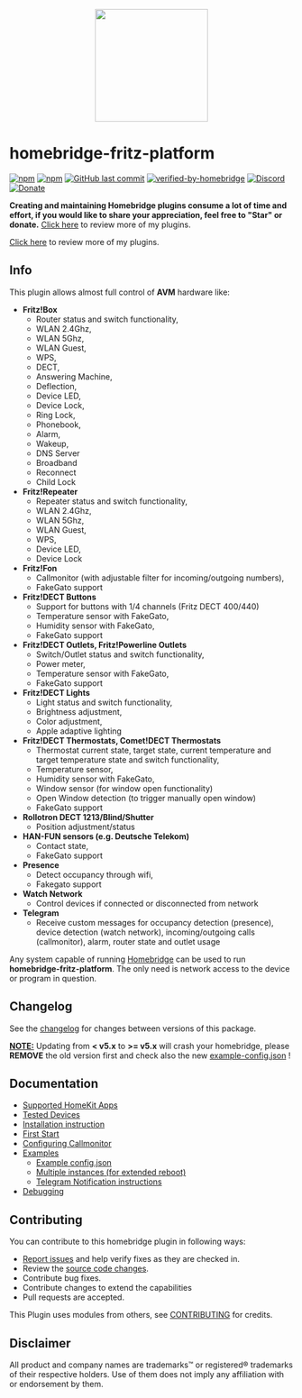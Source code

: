 <p align="center">
    <img src="https://github.com/SeydX/homebridge-fritz-platform/blob/master/images/fb_logo.png" height="200">
</p>

# homebridge-fritz-platform

[![npm](https://img.shields.io/npm/v/homebridge-fritz-platform.svg?style=flat-square)](https://www.npmjs.com/package/homebridge-fritz-platform)
[![npm](https://img.shields.io/npm/dt/homebridge-fritz-platform.svg?style=flat-square)](https://www.npmjs.com/package/homebridge-fritz-platform)
[![GitHub last commit](https://img.shields.io/github/last-commit/SeydX/homebridge-fritz-platform.svg?style=flat-square)](https://github.com/SeydX/homebridge-fritz-platform)
[![verified-by-homebridge](https://badgen.net/badge/homebridge/verified/purple)](https://github.com/homebridge/homebridge/wiki/Verified-Plugins)
[![Discord](https://img.shields.io/discord/432663330281226270?color=728ED5&logo=discord&label=discord)](https://discord.gg/kqNCe2D)
[![Donate](https://img.shields.io/badge/Donate-PayPal-blue.svg?style=flat-square&maxAge=2592000)](https://www.paypal.com/cgi-bin/webscr?cmd=_s-xclick&hosted_button_id=NP4T3KASWQLD8)

**Creating and maintaining Homebridge plugins consume a lot of time and effort, if you would like to share your appreciation, feel free to "Star" or donate.** [Click here](https://github.com/SeydX) to review more of my plugins.

[Click here](https://github.com/SeydX) to review more of my plugins.


## Info

This plugin allows almost full control of **AVM** hardware like:

- **Fritz!Box**
  - Router status and switch functionality,
  - WLAN 2.4Ghz,
  - WLAN 5Ghz, 
  - WLAN Guest,
  - WPS,
  - DECT,
  - Answering Machine,
  - Deflection,
  - Device LED,
  - Device Lock,
  - Ring Lock,
  - Phonebook,
  - Alarm,
  - Wakeup,
  - DNS Server
  - Broadband
  - Reconnect
  - Child Lock
- **Fritz!Repeater**
  - Repeater status and switch functionality,
  - WLAN 2.4Ghz,
  - WLAN 5Ghz,
  - WLAN Guest,
  - WPS,
  - Device LED,
  - Device Lock
- **Fritz!Fon**
  - Callmonitor (with adjustable filter for incoming/outgoing numbers),
  - FakeGato support
- **Fritz!DECT Buttons**
  - Support for buttons with 1/4 channels (Fritz DECT 400/440)
  - Temperature sensor with FakeGato,
  - Humidity sensor with FakeGato,
  - FakeGato support
- **Fritz!DECT Outlets, Fritz!Powerline Outlets**
  - Switch/Outlet status and switch functionality,
  - Power meter,
  - Temperature sensor with FakeGato,
  - FakeGato support
- **Fritz!DECT Lights**
  - Light status and switch functionality,
  - Brightness adjustment,
  - Color adjustment,
  - Apple adaptive lighting
- **Fritz!DECT Thermostats, Comet!DECT Thermostats**
  - Thermostat current state, target state, current temperature and target temperature state and switch functionality,
  - Temperature sensor,
  - Humidity sensor with FakeGato,
  - Window sensor (for window open functionality)
  - Open Window detection (to trigger manually open window)
  - FakeGato support
- **Rollotron DECT 1213/Blind/Shutter**
  - Position adjustment/status
- **HAN-FUN sensors (e.g. Deutsche Telekom)**
  - Contact state,
  - FakeGato support
- **Presence**
  - Detect occupancy through wifi,
  - Fakegato support
- **Watch Network**
  - Control devices if connected or disconnected from network
- **Telegram**
  - Receive custom messages for occupancy detection (presence), device detection (watch network), incoming/outgoing calls (callmonitor), alarm, router state and outlet usage

Any system capable of running [Homebridge](https://github.com/nfarina/homebridge/) can be used to run **homebridge-fritz-platform**. The only need is network access to the device or program in question.


## Changelog

See the [changelog](https://github.com/SeydX/homebridge-fritz-platform/blob/master/CHANGELOG.md) for changes between versions of this package.

**<u>NOTE:</u>** Updating from **< v5.x** to **>= v5.x** will crash your homebridge, please **REMOVE** the old version first and check also the new [example-config.json](https://github.com/SeydX/homebridge-fritz-platform/blob/master/example/example-config.json) !



## Documentation

- [Supported HomeKit Apps](https://github.com/SeydX/homebridge-fritz-platform/blob/master/docs/Apps.md)
- [Tested Devices](https://github.com/SeydX/homebridge-fritz-platform/blob/master/docs/Supported.md)
- [Installation instruction](https://github.com/SeydX/homebridge-fritz-platform/blob/master/docs/Installation.md)
- [First Start](https://github.com/SeydX/homebridge-fritz-platform/blob/master/docs/FirtStart.md)
- [Configuring Callmonitor](https://github.com/SeydX/homebridge-fritz-platform/blob/master/docs/Callmonitor.md)
- <u>Examples</u>
   * [Example config.json](https://github.com/SeydX/homebridge-fritz-platform/blob/master/example/example-config.json)
   * [Multiple instances (for extended reboot)](https://github.com/SeydX/homebridge-fritz-platform/blob/master/example/MultipleInstances.md)
   * [Telegram Notification instructions](https://github.com/SeydX/homebridge-fritz-platform/blob/master/docs/Telegram.md)
- [Debugging](https://github.com/SeydX/homebridge-fritz-platform/blob/master/DEBUG.md)



## Contributing

You can contribute to this homebridge plugin in following ways:

- [Report issues](https://github.com/SeydX/homebridge-fritz-platform/issues) and help verify fixes as they are checked in.
- Review the [source code changes](https://github.com/SeydX/homebridge-fritz-platform/pulls).
- Contribute bug fixes.
- Contribute changes to extend the capabilities
- Pull requests are accepted.

This Plugin uses modules from others, see [CONTRIBUTING](https://github.com/SeydX/homebridge-fritz-platform/blob/master/CONTRIBUTING.md) for credits.


## Disclaimer

All product and company names are trademarks™ or registered® trademarks of their respective holders. Use of them does not imply any affiliation with or endorsement by them.
